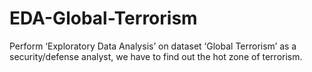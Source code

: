 # EDA-Global-Terrorism
Perform ‘Exploratory Data Analysis’ on dataset ‘Global Terrorism’ as a security/defense analyst, we have to find out the hot zone of terrorism. 
